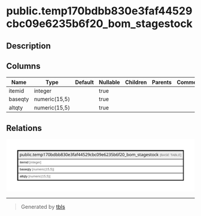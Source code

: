 # public.temp170bdbb830e3faf44529cbc09e6235b6f20_bom_stagestock

## Description

## Columns

| Name | Type | Default | Nullable | Children | Parents | Comment |
| ---- | ---- | ------- | -------- | -------- | ------- | ------- |
| itemid | integer |  | true |  |  |  |
| baseqty | numeric(15,5) |  | true |  |  |  |
| altqty | numeric(15,5) |  | true |  |  |  |

## Relations

![er](public.temp170bdbb830e3faf44529cbc09e6235b6f20_bom_stagestock.svg)

---

> Generated by [tbls](https://github.com/k1LoW/tbls)
